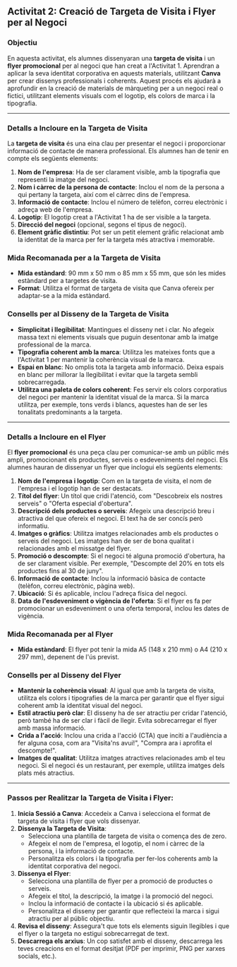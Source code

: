 Activitat 2: Creació de Targeta de Visita i Flyer per al Negoci
---------------------------------------------------------------

### Objectiu

En aquesta activitat, els alumnes dissenyaran una **targeta de visita** i un **flyer promocional** per al negoci que han creat a l'Activitat 1. Aprendran a aplicar la seva identitat corporativa en aquests materials, utilitzant **Canva** per crear dissenys professionals i coherents. Aquest procés els ajudarà a aprofundir en la creació de materials de màrqueting per a un negoci real o fictici, utilitzant elements visuals com el logotip, els colors de marca i la tipografia.

* * * * *

### Detalls a Incloure en la Targeta de Visita

La **targeta de visita** és una eina clau per presentar el negoci i proporcionar informació de contacte de manera professional. Els alumnes han de tenir en compte els següents elements:

1.  **Nom de l'empresa**: Ha de ser clarament visible, amb la tipografia que representi la imatge del negoci.
2.  **Nom i càrrec de la persona de contacte**: Inclou el nom de la persona a qui pertany la targeta, així com el càrrec dins de l'empresa.
3.  **Informació de contacte**: Inclou el número de telèfon, correu electrònic i adreça web de l'empresa.
4.  **Logotip**: El logotip creat a l'Activitat 1 ha de ser visible a la targeta.
5.  **Direcció del negoci** (opcional, segons el tipus de negoci).
6.  **Element gràfic distintiu**: Pot ser un petit element gràfic relacionat amb la identitat de la marca per fer la targeta més atractiva i memorable.

### Mida Recomanada per a la Targeta de Visita

-   **Mida estàndard**: 90 mm x 50 mm o 85 mm x 55 mm, que són les mides estàndard per a targetes de visita.
-   **Format**: Utilitza el format de targeta de visita que Canva ofereix per adaptar-se a la mida estàndard.

### Consells per al Disseny de la Targeta de Visita

-   **Simplicitat i llegibilitat**: Mantingues el disseny net i clar. No afegeix massa text ni elements visuals que puguin desentonar amb la imatge professional de la marca.
-   **Tipografia coherent amb la marca**: Utilitza les mateixes fonts que a l'Activitat 1 per mantenir la coherència visual de la marca.
-   **Espai en blanc**: No omplis tota la targeta amb informació. Deixa espais en blanc per millorar la llegibilitat i evitar que la targeta sembli sobrecarregada.
-   **Utilitza una paleta de colors coherent**: Fes servir els colors corporatius del negoci per mantenir la identitat visual de la marca. Si la marca utilitza, per exemple, tons verds i blancs, aquestes han de ser les tonalitats predominants a la targeta.

* * * * *

### Detalls a Incloure en el Flyer

El **flyer promocional** és una peça clau per comunicar-se amb un públic més ampli, promocionant els productes, serveis o esdeveniments del negoci. Els alumnes hauran de dissenyar un flyer que inclogui els següents elements:

1.  **Nom de l'empresa i logotip**: Com en la targeta de visita, el nom de l'empresa i el logotip han de ser destacats.
2.  **Títol del flyer**: Un títol que cridi l'atenció, com "Descobreix els nostres serveis" o "Oferta especial d'obertura".
3.  **Descripció dels productes o serveis**: Afegeix una descripció breu i atractiva del que ofereix el negoci. El text ha de ser concís però informatiu.
4.  **Imatges o gràfics**: Utilitza imatges relacionades amb els productes o serveis del negoci. Les imatges han de ser de bona qualitat i relacionades amb el missatge del flyer.
5.  **Promoció o descompte**: Si el negoci té alguna promoció d'obertura, ha de ser clarament visible. Per exemple, "Descompte del 20% en tots els productes fins al 30 de juny".
6.  **Informació de contacte**: Inclou la informació bàsica de contacte (telèfon, correu electrònic, pàgina web).
7.  **Ubicació**: Si és aplicable, inclou l'adreça física del negoci.
8.  **Data de l'esdeveniment o vigència de l'oferta**: Si el flyer es fa per promocionar un esdeveniment o una oferta temporal, inclou les dates de vigència.

### Mida Recomanada per al Flyer

-   **Mida estàndard**: El flyer pot tenir la mida A5 (148 x 210 mm) o A4 (210 x 297 mm), depenent de l'ús previst.

### Consells per al Disseny del Flyer

-   **Mantenir la coherència visual**: Al igual que amb la targeta de visita, utilitza els colors i tipografies de la marca per garantir que el flyer sigui coherent amb la identitat visual del negoci.
-   **Estil atractiu però clar**: El disseny ha de ser atractiu per cridar l'atenció, però també ha de ser clar i fàcil de llegir. Evita sobrecarregar el flyer amb massa informació.
-   **Crida a l'acció**: Inclou una crida a l'acció (CTA) que inciti a l'audiència a fer alguna cosa, com ara "Visita'ns avui!", "Compra ara i aprofita el descompte!".
-   **Imatges de qualitat**: Utilitza imatges atractives relacionades amb el teu negoci. Si el negoci és un restaurant, per exemple, utilitza imatges dels plats més atractius.

* * * * *

### Passos per Realitzar la Targeta de Visita i Flyer:

1.  **Inicia Sessió a Canva**: Accedeix a Canva i selecciona el format de targeta de visita i flyer que vols dissenyar.
2.  **Dissenya la Targeta de Visita**:
    -   Selecciona una plantilla de targeta de visita o comença des de zero.
    -   Afegeix el nom de l'empresa, el logotip, el nom i càrrec de la persona, i la informació de contacte.
    -   Personalitza els colors i la tipografia per fer-los coherents amb la identitat corporativa del negoci.
3.  **Dissenya el Flyer**:
    -   Selecciona una plantilla de flyer per a promoció de productes o serveis.
    -   Afegeix el títol, la descripció, la imatge i la promoció del negoci.
    -   Inclou la informació de contacte i la ubicació si és aplicable.
    -   Personalitza el disseny per garantir que reflecteixi la marca i sigui atractiu per al públic objectiu.
4.  **Revisa el disseny**: Assegura't que tots els elements siguin llegibles i que el flyer o la targeta no estigui sobrecarregat de text.
5.  **Descarrega els arxius**: Un cop satisfet amb el disseny, descarrega les teves creacions en el format desitjat (PDF per imprimir, PNG per xarxes socials, etc.).